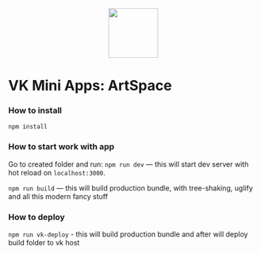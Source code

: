 <div align="center">
  <a href="https://github.com/VKCOM">
    <img width="100" height="100" src="https://sun9-42.userapi.com/eMCZYnav7BJM5VEhVFqOLA9wHuzxEhWlSC7w4Q/gMTFTKQlopA.jpg">
  </a>
</div>

# VK Mini Apps: ArtSpace

### How to install

`npm install`

### How to start work with app

Go to created folder and run:
`npm run dev` — this will start dev server with hot reload on `localhost:3000`.

`npm run build` — this will build production bundle, with tree-shaking, uglify and all this modern fancy stuff

### How to deploy

`npm run vk-deploy` - this will build production bundle and after will deploy build folder to vk host
